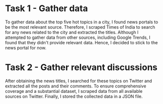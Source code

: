 # Task 1 - Gather data
To gather data about the top five hot topics in a city, I found news portals to be the most relevant source. Therefore, I scraped Times of India to search for any news related to the city and extracted the titles. Although I attempted to gather data from other sources, including Google Trends, I found that they didn't provide relevant data. Hence, I decided to stick to the news portal for now.

# Task 2 - Gather relevant discussions
After obtaining the news titles, I searched for these topics on Twitter and extracted all the posts and their comments. To ensure comprehensive coverage and a substantial dataset, I scraped data from all available sources on Twitter. Finally, I stored the collected data in a JSON file.

# 